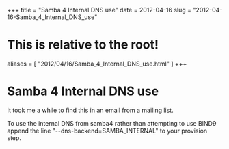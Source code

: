 +++
title = "Samba 4 Internal DNS use"
date = 2012-04-16
slug = "2012-04-16-Samba_4_Internal_DNS_use"
# This is relative to the root!
aliases = [ "2012/04/16/Samba_4_Internal_DNS_use.html" ]
+++
# Samba 4 Internal DNS use

It took me a while to find this in an email from a mailing list.

To use the internal DNS from samba4 rather than attempting to use BIND9
append the line \"\--dns-backend=SAMBA_INTERNAL\" to your provision
step.
